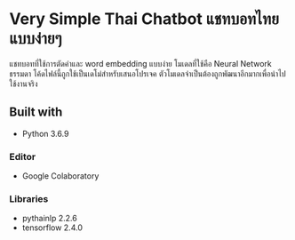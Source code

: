 # Very Simple Thai Chatbot แชทบอทไทยแบบง่ายๆ
แชทบอทที่ใช้การตัดคำและ word embedding แบบง่าย โมเดลที่ใช้คือ Neural Network ธรรมดา
โค้ดไฟล์นี้ถูกใช้เป็นเดโม่สำหรับเสนอโปรเจค ตัวโมเดลจำเป็นต้องถูกพัฒนาอีกมากเพื่อนำไปใช้งานจริง

## Built with 
* Python 3.6.9
### Editor 
* Google Colaboratory
### Libraries 
* pythainlp 2.2.6
* tensorflow 2.4.0


